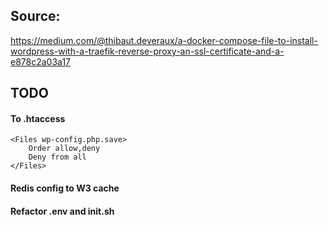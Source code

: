 ## Source:
https://medium.com/@thibaut.deveraux/a-docker-compose-file-to-install-wordpress-with-a-traefik-reverse-proxy-an-ssl-certificate-and-a-e878c2a03a17


## TODO
#### To .htaccess
```
<Files wp-config.php.save>
    Order allow,deny
    Deny from all
</Files>
```
#### Redis config to W3 cache
#### Refactor .env and init.sh
